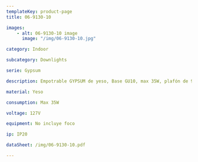 ```yaml
---
templateKey: product-page
title: 06-9130-10

images:
    - alt: 06-9130-10 image
      image: "/img/06-9130-10.jpg"

category: Indoor

subcategory: Downlights

serie: Gypsum

description: Empotrable GYPSUM de yeso, Base GU10, max 35W, plafón de 9-15mm, Corte Ø135mm

material: Yeso

consumption: Max 35W

voltage: 127V

equipment: No incluye foco

ip: IP20

dataSheet: /img/06-9130-10.pdf

---
```


